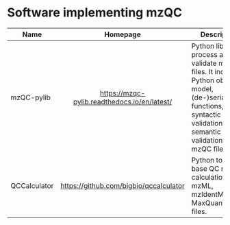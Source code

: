 # Software implementing mzQC

| Name | Homepage | Description | Container |
| ---- | :------: | ----------- | --------- |
|mzQC-pylib|https://mzqc-pylib.readthedocs.io/en/latest/|Python library to process and validate mzQC files. It includes a Python object model, (de-)serialisation functions, syntactic validation, and semantic validation of mzQC files.|https://quay.io/repository/mwalzer/mzqc-pylib|
|QCCalculator|https://github.com/bigbio/qccalculator|Python tool for base QC metric calculation from mzML, mzIdentML, and MaxQuant input files.| ✓ |
